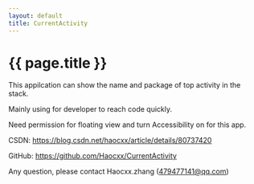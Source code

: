 ```yaml
---
layout: default
title: CurrentActivity
---
```


{{ page.title }}
================

This appilcation can show the name and package of top activity in the stack.

Mainly using for developer to reach code quickly.

Need permission for floating view and turn Accessibility on for this app.


CSDN: https://blog.csdn.net/haocxx/article/details/80737420

GitHub: https://github.com/Haocxx/CurrentActivity

Any question, please contact Haocxx.zhang (479477141@qq.com)